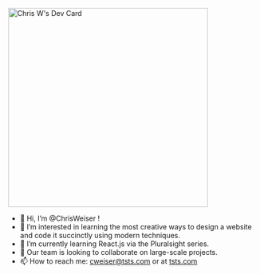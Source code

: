 <a href="https://app.daily.dev/christsts"><img src="https://api.daily.dev/devcards/a1e48b2e8f9943918a8cb37907fe37ff.png?r=oen" width="400" alt="Chris W's Dev Card"/></a>

- 👋 Hi, I’m @ChrisWeiser !
- 👀 I’m interested in learning the most creative ways to design a website and code it succinctly using modern techniques.
- 🌱 I’m currently learning React.js via the Pluralsight series.
- 💞️ Our team is looking to collaborate on large-scale projects.
- 📫 How to reach me: [cweiser@tsts.com](mailto:cweiser@tsts.com) or at [tsts.com](https://www.tsts.com/contact/)

<!---
ChrisWeiser/ChrisWeiser is a ✨ special ✨ repository because its `README.md` (this file) appears on your GitHub profile.
You can click the Preview link to take a look at your changes.
--->
